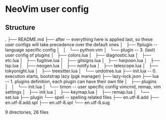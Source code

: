 # NeoVim user config

## Structure
.
├── README.md
├── after                         -- everything here is applied last, so these user configs will take precedence over the default ones
│   ├── ftplugin                  -- language specific config
│   │   └── python.vim
│   └── plugin                    -- 3. (last) user config of plugins
│       ├── colors.lua
│       ├── diagnostic.lua
│       ├── etc.lua
│       ├── fugitive.lua
│       ├── gitsigns.lua
│       ├── harpoon.lua
│       ├── lsp.lua
│       ├── neogen.lua
│       ├── notify.lua
│       ├── telescope.lua
│       ├── tokyonight.lua
│       ├── treesitter.lua
│       └── undotree.lua
├── init.lua                      -- 0. execution starts, bootstrap lazy (pgk manager)
├── lazy-lock.json
├── lua                           -- 1. plugins definition, each plugin can have their own file
│   ├── plugins
│   │   └── init.lua
│   └── timon                     -- user specific config vimcmd, remap, vim settings
│       ├── init.lua
│       ├── keymap.lua
│       ├── remap.lua
│       └── set.lua
├── plugin
└── spell                         -- spelling related files
    ├── en.utf-8.add
    ├── en.utf-8.add.spl
    ├── en.utf-8.spl
    └── en.utf-8.sug

9 directories, 26 files
